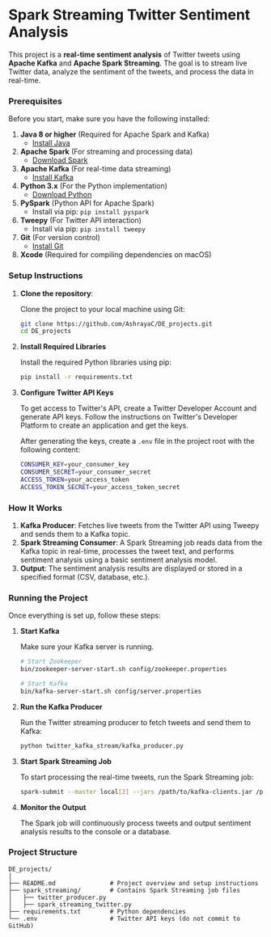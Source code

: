 # **Spark Streaming Twitter Sentiment Analysis**

This project is a **real-time sentiment analysis** of Twitter tweets using **Apache Kafka** and **Apache Spark Streaming**. The goal is to stream live Twitter data, analyze the sentiment of the tweets, and process the data in real-time.

### **Prerequisites**
Before you start, make sure you have the following installed:

1. **Java 8 or higher** (Required for Apache Spark and Kafka)
   - [Install Java](https://openjdk.java.net/install/)
2. **Apache Spark** (For streaming and processing data)
   - [Download Spark](https://spark.apache.org/downloads.html)
3. **Apache Kafka** (For real-time data streaming)
   - [Install Kafka](https://kafka.apache.org/quickstart)
4. **Python 3.x** (For the Python implementation)
   - [Download Python](https://www.python.org/downloads/)
5. **PySpark** (Python API for Apache Spark)
   - Install via pip: `pip install pyspark`
6. **Tweepy** (For Twitter API interaction)
   - Install via pip: `pip install tweepy`
7. **Git** (For version control)
   - [Install Git](https://git-scm.com/book/en/v2/Getting-Started-Installing-Git)
8. **Xcode** (Required for compiling dependencies on macOS)

### **Setup Instructions**

1. **Clone the repository**:

   Clone the project to your local machine using Git:

   ```bash
   git clone https://github.com/AshrayaC/DE_projects.git
   cd DE_projects
   ```

2. **Install Required Libraries**

   Install the required Python libraries using pip:

   ```bash
   pip install -r requirements.txt
   ```

3. **Configure Twitter API Keys**

   To get access to Twitter's API, create a Twitter Developer Account and generate API keys. Follow the instructions on Twitter's Developer Platform to create an application and get the keys.

   After generating the keys, create a `.env` file in the project root with the following content:

   ```bash
   CONSUMER_KEY=your_consumer_key
   CONSUMER_SECRET=your_consumer_secret
   ACCESS_TOKEN=your_access_token
   ACCESS_TOKEN_SECRET=your_access_token_secret
   ```

### **How It Works**

1. **Kafka Producer**: Fetches live tweets from the Twitter API using Tweepy and sends them to a Kafka topic.
2. **Spark Streaming Consumer**: A Spark Streaming job reads data from the Kafka topic in real-time, processes the tweet text, and performs sentiment analysis using a basic sentiment analysis model.
3. **Output**: The sentiment analysis results are displayed or stored in a specified format (CSV, database, etc.).

### **Running the Project**

Once everything is set up, follow these steps:

1. **Start Kafka**

   Make sure your Kafka server is running.

   ```bash
   # Start Zookeeper
   bin/zookeeper-server-start.sh config/zookeeper.properties

   # Start Kafka
   bin/kafka-server-start.sh config/server.properties
   ```

2. **Run the Kafka Producer**

   Run the Twitter streaming producer to fetch tweets and send them to Kafka:

   ```bash
   python twitter_kafka_stream/kafka_producer.py
   ```

3. **Start Spark Streaming Job**

   To start processing the real-time tweets, run the Spark Streaming job:

   ```bash
   spark-submit --master local[2] --jars /path/to/kafka-clients.jar /path/to/psark_consumer.py
   ```

4. **Monitor the Output**

   The Spark job will continuously process tweets and output sentiment analysis results to the console or a database.

### **Project Structure**

```
DE_projects/
│
├── README.md               # Project overview and setup instructions
├── spark_streaming/        # Contains Spark Streaming job files
│   ├── twitter_producer.py
│   ├── spark_streaming_twitter.py
├── requirements.txt        # Python dependencies
└── .env                    # Twitter API keys (do not commit to GitHub)
```


